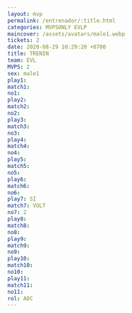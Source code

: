 ```yaml
---
layout: mvp
permalink: /entrenador/:title.html
categories: MVPSONLY EVLP
maincover: /assets/avatars/male1.webp
tickets: 2
date: 2020-08-29 10:29:20 +0700
title: TRENIN
team: EVL
MVPS: 2
sex: male1
play1: 
match1: 
no1: 
play2: 
match2: 
no2: 
play3: 
match3: 
no3: 
play4: 
match4: 
no4: 
play5: 
match5: 
no5: 
play6: 
match6: 
no6: 
play7: SI
match7: VOLT
no7: 2
play8: 
match8: 
no8: 
play9: 
match9: 
no9: 
play10: 
match10: 
no10: 
play11: 
match11: 
no11: 
rol: ADC
---
```

